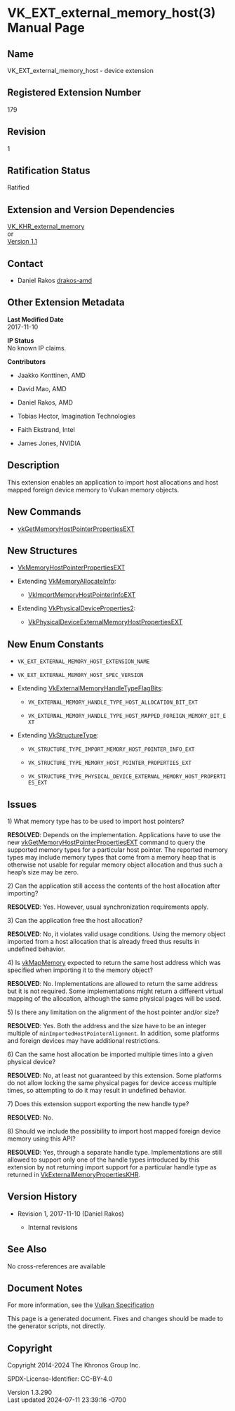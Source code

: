 # VK_EXT_external_memory_host(3) Manual Page

## Name

VK_EXT_external_memory_host - device extension



## <a href="#_registered_extension_number" class="anchor"></a>Registered Extension Number

179

## <a href="#_revision" class="anchor"></a>Revision

1

## <a href="#_ratification_status" class="anchor"></a>Ratification Status

Ratified

## <a href="#_extension_and_version_dependencies" class="anchor"></a>Extension and Version Dependencies

[VK_KHR_external_memory](https://registry.khronos.org/vulkan/specs/1.3-extensions/man/html/VK_KHR_external_memory.html)  
or  
[Version 1.1](#versions-1.1)  

## <a href="#_contact" class="anchor"></a>Contact

- Daniel Rakos <a
  href="https://github.com/KhronosGroup/Vulkan-Docs/issues/new?body=%5BVK_EXT_external_memory_host%5D%20@drakos-amd%0A*Here%20describe%20the%20issue%20or%20question%20you%20have%20about%20the%20VK_EXT_external_memory_host%20extension*"
  target="_blank" rel="nofollow noopener"><em></em>drakos-amd</a>

## <a href="#_other_extension_metadata" class="anchor"></a>Other Extension Metadata

**Last Modified Date**  
2017-11-10

**IP Status**  
No known IP claims.

**Contributors**  
- Jaakko Konttinen, AMD

- David Mao, AMD

- Daniel Rakos, AMD

- Tobias Hector, Imagination Technologies

- Faith Ekstrand, Intel

- James Jones, NVIDIA

## <a href="#_description" class="anchor"></a>Description

This extension enables an application to import host allocations and
host mapped foreign device memory to Vulkan memory objects.

## <a href="#_new_commands" class="anchor"></a>New Commands

- [vkGetMemoryHostPointerPropertiesEXT](https://registry.khronos.org/vulkan/specs/1.3-extensions/man/html/vkGetMemoryHostPointerPropertiesEXT.html)

## <a href="#_new_structures" class="anchor"></a>New Structures

- [VkMemoryHostPointerPropertiesEXT](https://registry.khronos.org/vulkan/specs/1.3-extensions/man/html/VkMemoryHostPointerPropertiesEXT.html)

- Extending [VkMemoryAllocateInfo](https://registry.khronos.org/vulkan/specs/1.3-extensions/man/html/VkMemoryAllocateInfo.html):

  - [VkImportMemoryHostPointerInfoEXT](https://registry.khronos.org/vulkan/specs/1.3-extensions/man/html/VkImportMemoryHostPointerInfoEXT.html)

- Extending
  [VkPhysicalDeviceProperties2](https://registry.khronos.org/vulkan/specs/1.3-extensions/man/html/VkPhysicalDeviceProperties2.html):

  - [VkPhysicalDeviceExternalMemoryHostPropertiesEXT](https://registry.khronos.org/vulkan/specs/1.3-extensions/man/html/VkPhysicalDeviceExternalMemoryHostPropertiesEXT.html)

## <a href="#_new_enum_constants" class="anchor"></a>New Enum Constants

- `VK_EXT_EXTERNAL_MEMORY_HOST_EXTENSION_NAME`

- `VK_EXT_EXTERNAL_MEMORY_HOST_SPEC_VERSION`

- Extending
  [VkExternalMemoryHandleTypeFlagBits](https://registry.khronos.org/vulkan/specs/1.3-extensions/man/html/VkExternalMemoryHandleTypeFlagBits.html):

  - `VK_EXTERNAL_MEMORY_HANDLE_TYPE_HOST_ALLOCATION_BIT_EXT`

  - `VK_EXTERNAL_MEMORY_HANDLE_TYPE_HOST_MAPPED_FOREIGN_MEMORY_BIT_EXT`

- Extending [VkStructureType](https://registry.khronos.org/vulkan/specs/1.3-extensions/man/html/VkStructureType.html):

  - `VK_STRUCTURE_TYPE_IMPORT_MEMORY_HOST_POINTER_INFO_EXT`

  - `VK_STRUCTURE_TYPE_MEMORY_HOST_POINTER_PROPERTIES_EXT`

  - `VK_STRUCTURE_TYPE_PHYSICAL_DEVICE_EXTERNAL_MEMORY_HOST_PROPERTIES_EXT`

## <a href="#_issues" class="anchor"></a>Issues

1\) What memory type has to be used to import host pointers?

**RESOLVED**: Depends on the implementation. Applications have to use
the new
[vkGetMemoryHostPointerPropertiesEXT](https://registry.khronos.org/vulkan/specs/1.3-extensions/man/html/vkGetMemoryHostPointerPropertiesEXT.html)
command to query the supported memory types for a particular host
pointer. The reported memory types may include memory types that come
from a memory heap that is otherwise not usable for regular memory
object allocation and thus such a heap’s size may be zero.

2\) Can the application still access the contents of the host allocation
after importing?

**RESOLVED**: Yes. However, usual synchronization requirements apply.

3\) Can the application free the host allocation?

**RESOLVED**: No, it violates valid usage conditions. Using the memory
object imported from a host allocation that is already freed thus
results in undefined behavior.

4\) Is [vkMapMemory](https://registry.khronos.org/vulkan/specs/1.3-extensions/man/html/vkMapMemory.html) expected to return the same host
address which was specified when importing it to the memory object?

**RESOLVED**: No. Implementations are allowed to return the same address
but it is not required. Some implementations might return a different
virtual mapping of the allocation, although the same physical pages will
be used.

5\) Is there any limitation on the alignment of the host pointer and/or
size?

**RESOLVED**: Yes. Both the address and the size have to be an integer
multiple of `minImportedHostPointerAlignment`. In addition, some
platforms and foreign devices may have additional restrictions.

6\) Can the same host allocation be imported multiple times into a given
physical device?

**RESOLVED**: No, at least not guaranteed by this extension. Some
platforms do not allow locking the same physical pages for device access
multiple times, so attempting to do it may result in undefined behavior.

7\) Does this extension support exporting the new handle type?

**RESOLVED**: No.

8\) Should we include the possibility to import host mapped foreign
device memory using this API?

**RESOLVED**: Yes, through a separate handle type. Implementations are
still allowed to support only one of the handle types introduced by this
extension by not returning import support for a particular handle type
as returned in
[VkExternalMemoryPropertiesKHR](https://registry.khronos.org/vulkan/specs/1.3-extensions/man/html/VkExternalMemoryPropertiesKHR.html).

## <a href="#_version_history" class="anchor"></a>Version History

- Revision 1, 2017-11-10 (Daniel Rakos)

  - Internal revisions

## <a href="#_see_also" class="anchor"></a>See Also

No cross-references are available

## <a href="#_document_notes" class="anchor"></a>Document Notes

For more information, see the <a
href="https://registry.khronos.org/vulkan/specs/1.3-extensions/html/vkspec.html#VK_EXT_external_memory_host"
target="_blank" rel="noopener">Vulkan Specification</a>

This page is a generated document. Fixes and changes should be made to
the generator scripts, not directly.

## <a href="#_copyright" class="anchor"></a>Copyright

Copyright 2014-2024 The Khronos Group Inc.

SPDX-License-Identifier: CC-BY-4.0

Version 1.3.290  
Last updated 2024-07-11 23:39:16 -0700
